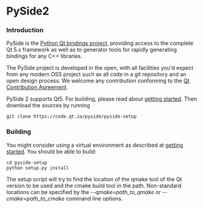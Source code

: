 # PySide2

### Introduction

PySide is the [Python Qt bindings project](http://wiki.qt.io/PySide2), providing
access to the complete Qt 5.x framework as well as to generator tools for rapidly
generating bindings for any C++ libraries.

The PySide project is developed in the open, with all facilities you'd expect
from any modern OSS project such as all code in a git repository and an open
design process. We welcome any contribution conforming to the
[Qt Contribution Agreement](https://www.qt.io/contributionagreement/).


PySide 2 supports Qt5. For building, please read about
[getting started](https://wiki.qt.io/PySide2_GettingStarted).
Then download the sources by running

    git clone https://code.qt.io/pyside/pyside-setup

### Building

You might consider using a virtual environment as described at
[getting started](https://wiki.qt.io/PySide2_GettingStarted).
You should be able to build:

    cd pyside-setup
    python setup.py install

The setup script will try to find the location of the qmake tool of the Qt
version to be used and the cmake build tool in the path. Non-standard
locations can be specified by the *--qmake=path_to_qmake* or
*--cmake=path_to_cmake* command line options.
